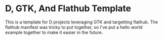 # D, GTK, And Flathub Template

This is a template for D projects leveraging GTK and targetting flathub.
The flathub manifest was tricky to put together, so I've put a hello world example together to make it easier in the future.